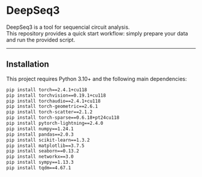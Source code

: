 # DeepSeq3

DeepSeq3 is a tool for sequencial circuit analysis.  
This repository provides a quick start workflow: simply prepare your data and run the provided script.

---
## Installation

This project requires Python 3.10+ and the following main dependencies:

```bash
pip install torch==2.4.1+cu118
pip install torchvision==0.19.1+cu118
pip install torchaudio==2.4.1+cu118
pip install torch-geometric==2.6.1
pip install torch-scatter==2.1.2
pip install torch-sparse==0.6.18+pt24cu118
pip install pytorch-lightning==2.4.0
pip install numpy==1.24.1
pip install pandas==2.0.3
pip install scikit-learn==1.3.2
pip install matplotlib==3.7.5
pip install seaborn==0.13.2
pip install networkx==3.0
pip install sympy==1.13.3
pip install tqdm==4.67.1
